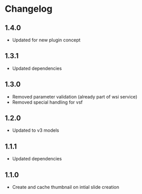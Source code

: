 # Changelog

## 1.4.0

- Updated for new plugin concept

## 1.3.1

- Updated dependencies

## 1.3.0

- Removed parameter validation (already part of wsi service)
- Removed special handling for vsf

## 1.2.0

- Updated to v3 models

## 1.1.1

- Updated dependencies

## 1.1.0

- Create and cache thumbnail on intial slide creation
